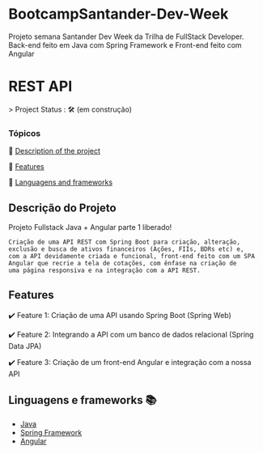 # BootcampSantander-Dev-Week
Projeto semana Santander Dev Week da Trilha de FullStack Developer. Back-end feito em Java com Spring Framework e Front-end feito com Angular

 <h1>REST API </h1> 
> Project Status : 🛠 (em construção)

### Tópicos

:small_orange_diamond: [Description of the project](#descrição-do-projeto)

:small_orange_diamond: [Features](#features)

:small_orange_diamond: [Languagens and frameworks](#linguagens-e-frameworks)

## Descrição do Projeto

<p align="justify">
    Projeto Fullstack Java + Angular parte 1 liberado!

    Criação de uma API REST com Spring Boot para criação, alteração, exclusão e busca de ativos financeiros (Ações, FIIs, BDRs etc) e, 
    com a API devidamente criada e funcional, front-end feito com um SPA Angular que recrie a tela de cotações, com ênfase na criação de
    uma página responsiva e na integração com a API REST.
    
</p>

## Features

:heavy_check_mark: Feature 1: Criação de uma API usando Spring Boot (Spring Web)

:heavy_check_mark: Feature 2: Integrando a API com um banco de dados relacional (Spring Data JPA)

:heavy_check_mark: Feature 3: Criação de um front-end Angular e integração com a nossa API



## Linguagens e frameworks :books:

- [Java](https://docs.oracle.com/en/java/javase/11/index.html)
- [Spring Framework](https://docs.spring.io/spring-framework/docs/current/reference/html/)
- [Angular](https://angular.io/docs)


